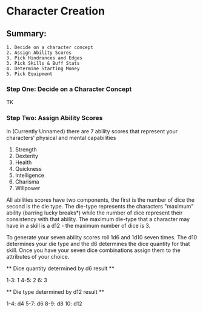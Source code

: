 Character Creation
==================

Summary:
--------

	1. Decide on a character concept
	2. Assign Ability Scores
	3. Pick Hindrances and Edges
	3. Pick Skills & Buff Stats
	4. Determine Starting Money
	5. Pick Equipment

### Step One: Decide on a Character Concept

TK

### Step Two: Assign Ability Scores

In (Currently Unnamed) there are 7 ability scores that
represent your characters' physical and mental capabilities

  1. Strength
  2. Dexterity
  3. Health
  4. Quickness
  5. Intelligence
  6. Charisma
  7. Willpower

All abilities scores have two components, the first is the number of dice the second is the die type.
The die-type represents the characters "maximum" ability (barring lucky breaks*) while the number of dice represent their consistency with that ability.
The maximum die-type that a character may have in a skill is a d12 - the maximum number of dice is 3.

To generate your seven ability scores roll 1d6 and 1d10 seven times.
The d10 determines your die type and the d6 determines the dice quantity for that skill.
Once you have your seven dice combinations assign them to the attributes of your choice.

** Dice quantity determined by d6 result **

1-3: 1
4-5: 2
  6: 3

** Die type determined by d12 result **

1-4: d4
5-7: d6
8-9: d8
 10: d12
